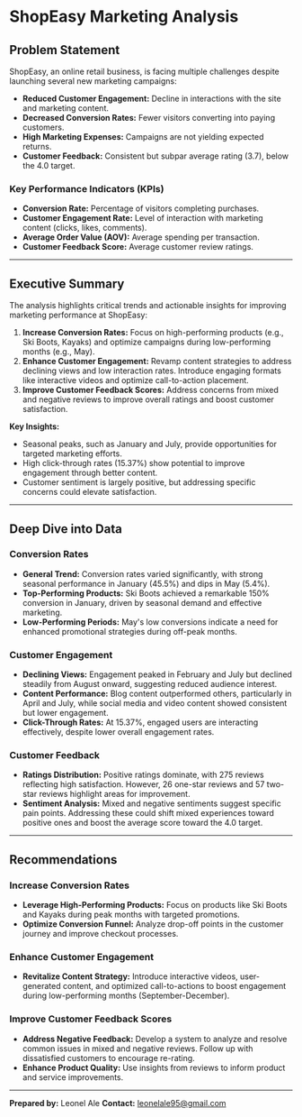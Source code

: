 # ShopEasy Marketing Analysis

## Problem Statement
ShopEasy, an online retail business, is facing multiple challenges despite launching several new marketing campaigns:
- **Reduced Customer Engagement:** Decline in interactions with the site and marketing content.
- **Decreased Conversion Rates:** Fewer visitors converting into paying customers.
- **High Marketing Expenses:** Campaigns are not yielding expected returns.
- **Customer Feedback:** Consistent but subpar average rating (3.7), below the 4.0 target.

### Key Performance Indicators (KPIs)
- **Conversion Rate:** Percentage of visitors completing purchases.
- **Customer Engagement Rate:** Level of interaction with marketing content (clicks, likes, comments).
- **Average Order Value (AOV):** Average spending per transaction.
- **Customer Feedback Score:** Average customer review ratings.

---

## Executive Summary
The analysis highlights critical trends and actionable insights for improving marketing performance at ShopEasy:
1. **Increase Conversion Rates:** Focus on high-performing products (e.g., Ski Boots, Kayaks) and optimize campaigns during low-performing months (e.g., May).
2. **Enhance Customer Engagement:** Revamp content strategies to address declining views and low interaction rates. Introduce engaging formats like interactive videos and optimize call-to-action placement.
3. **Improve Customer Feedback Scores:** Address concerns from mixed and negative reviews to improve overall ratings and boost customer satisfaction.

**Key Insights:**
- Seasonal peaks, such as January and July, provide opportunities for targeted marketing efforts.
- High click-through rates (15.37%) show potential to improve engagement through better content.
- Customer sentiment is largely positive, but addressing specific concerns could elevate satisfaction.

---

## Deep Dive into Data

### Conversion Rates
- **General Trend:** Conversion rates varied significantly, with strong seasonal performance in January (45.5%) and dips in May (5.4%). 
- **Top-Performing Products:** Ski Boots achieved a remarkable 150% conversion in January, driven by seasonal demand and effective marketing.
- **Low-Performing Periods:** May's low conversions indicate a need for enhanced promotional strategies during off-peak months.

### Customer Engagement
- **Declining Views:** Engagement peaked in February and July but declined steadily from August onward, suggesting reduced audience interest.
- **Content Performance:** Blog content outperformed others, particularly in April and July, while social media and video content showed consistent but lower engagement.
- **Click-Through Rates:** At 15.37%, engaged users are interacting effectively, despite lower overall engagement rates.

### Customer Feedback
- **Ratings Distribution:** Positive ratings dominate, with 275 reviews reflecting high satisfaction. However, 26 one-star reviews and 57 two-star reviews highlight areas for improvement.
- **Sentiment Analysis:** Mixed and negative sentiments suggest specific pain points. Addressing these could shift mixed experiences toward positive ones and boost the average score toward the 4.0 target.

---

## Recommendations

### Increase Conversion Rates
- **Leverage High-Performing Products:** Focus on products like Ski Boots and Kayaks during peak months with targeted promotions.
- **Optimize Conversion Funnel:** Analyze drop-off points in the customer journey and improve checkout processes.

### Enhance Customer Engagement
- **Revitalize Content Strategy:** Introduce interactive videos, user-generated content, and optimized call-to-actions to boost engagement during low-performing months (September-December).

### Improve Customer Feedback Scores
- **Address Negative Feedback:** Develop a system to analyze and resolve common issues in mixed and negative reviews. Follow up with dissatisfied customers to encourage re-rating.
- **Enhance Product Quality:** Use insights from reviews to inform product and service improvements.

---

**Prepared by:** Leonel Ale 
**Contact:** leonelale95@gmail.com

